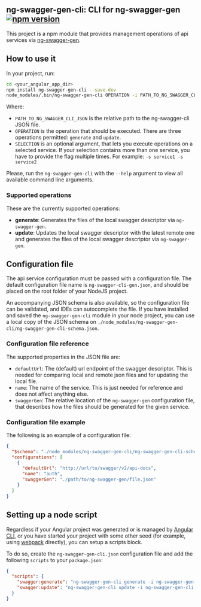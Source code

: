 ## ng-swagger-gen-cli: CLI for ng-swagger-gen [![npm version](https://badge.fury.io/js/ng-swagger-gen-cli.svg)](https://badge.fury.io/js/ng-swagger-gen-cli)

This project is a npm module that provides management operations of api services via [ng-swagger-gen](https://github.com/cyclosproject/ng-swagger-gen).

## How to use it

In your project, run:

```bash
cd <your_angular_app_dir>
npm install ng-swagger-gen-cli --save-dev
node_modules/.bin/ng-swagger-gen-cli OPERATION -i PATH_TO_NG_SWAGGER_CLI_JSON -s SELECTION
```

Where:

- `PATH_TO_NG_SWAGGER_CLI_JSON` is the relative path to the ng-swagger-cli JSON
  file.
- `OPERATION` is the operation that should be executed. There are three operations permitted: `generate` and `update`.
- `SELECTION` is an optional argument, that lets you execute operations on a selected service. If your selection contains more than one service, you have to provide the flag multiple times. For example: `-s service1 -s service2`

Please, run the `ng-swagger-gen-cli` with the `--help` argument to view all available command line arguments.

### Supported operations

These are the currently supported operations:

- **generate**: Generates the files of the local swagger descriptor via `ng-swagger-gen`.
- **update**: Updates the local swagger descriptor with the latest remote one and generates the files of the local swagger descriptor via `ng-swagger-gen`.

## Configuration file

The api service configuration must be passed with a configuration file. The default configuration
file name is `ng-swagger-cli-gen.json`, and should be placed on the root folder
of your NodeJS project.

An accompanying JSON schema is also available, so the configuration file can be
validated, and IDEs can autocomplete the file. If you have installed and
saved the `ng-swagger-gen-cli` module in your node project, you can use a local copy
of the JSON schema on `./node_modules/ng-swagger-gen-cli/ng-swagger-gen-cli-schema.json`.

### Configuration file reference

The supported properties in the JSON file are:

- `defaultUrl`: The (default) url endpoint of the swagger descriptor. This is needed for comparing local and remote json files and for updating the local file.
- `name`: The name of the service. This is just needed for reference and does not affect anything else.
- `swaggerGen`: The relative location of the `ng-swagger-gen` configuration file, that describes how the files should be generated for the given service.

### Configuration file example

The following is an example of a configuration file:

```json
{
  "$schema": "./node_modules/ng-swagger-gen-cli/ng-swagger-gen-cli-schema.json",
  "configurations": [
    {
      "defaultUrl": "http://url/to/swagger/v2/api-docs",
      "name": "auth",
      "swaggerGen": "./path/to/ng-swagger-gen/file.json"
    }
  ]
}
```

## Setting up a node script

Regardless if your Angular project was generated or is managed by
[Angular CLI](https://cli.angular.io/), or you have started your project with
some other seed (for example, using [webpack](https://webpack.js.org/)
directly), you can setup a scripts block.

To do so, create the `ng-swagger-gen-cli.json` configuration file and add the
following `scripts` to your `package.json`:

```json
{
  "scripts": {
    "swagger:generate": "ng-swagger-gen-cli generate -i ng-swagger-gen-cli.json",
    "swagger:update": "ng-swagger-gen-cli update -i ng-swagger-gen-cli.json"
  }
}
```
